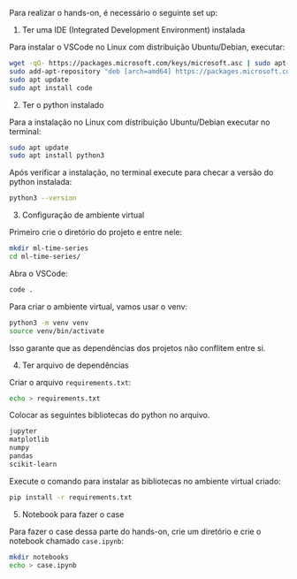 Para realizar o hands-on, é necessário o seguinte set up:

1) Ter uma IDE (Integrated Development Environment) instalada

Para instalar o VSCode no Linux com distribuição Ubuntu/Debian, executar:

```bash
wget -qO- https://packages.microsoft.com/keys/microsoft.asc | sudo apt-key add -
sudo add-apt-repository "deb [arch=amd64] https://packages.microsoft.com/repos/vscode stable main"
sudo apt update
sudo apt install code
```

2) Ter o python instalado

Para a instalação no Linux com distribuição Ubuntu/Debian executar no terminal:

```bash
sudo apt update
sudo apt install python3
```

Após verificar a instalação, no terminal execute para checar a versão do python instalada:

```bash
python3 --version
```

3) Configuração de ambiente virtual


Primeiro crie o diretório do projeto e entre nele:

```bash
mkdir ml-time-series
cd ml-time-series/
```

Abra o VSCode:

```bash
code .
```

Para criar o ambiente virtual, vamos usar o venv:

```bash
python3 -m venv venv
source venv/bin/activate
```

Isso garante que as dependências dos projetos não conflitem entre si.

4) Ter arquivo de dependências

Criar o arquivo `requirements.txt`:

```bash
echo > requirements.txt
```

Colocar as seguintes bibliotecas do python no arquivo.

```txt
jupyter
matplotlib
numpy
pandas
scikit-learn
```

Execute o comando para instalar as bibliotecas no ambiente virtual criado:

```bash
pip install -r requirements.txt  
```

5) Notebook para fazer o case

Para fazer o case dessa parte do hands-on, crie um diretório e crie o notebook chamado `case.ipynb`:

```bash
mkdir notebooks
echo > case.ipynb
```